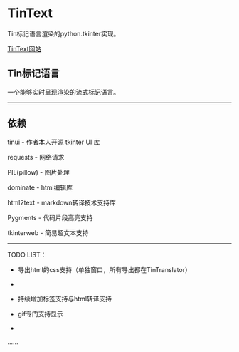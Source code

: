 # TinText

Tin标记语言渲染的python.tkinter实现。

[TinText网站](https://tintext.smart-space.com.cn/)

## Tin标记语言

一个能够实时呈现渲染的流式标记语言。

---

## 依赖

tinui - 作者本人开源 tkinter UI 库

requests - 网络请求

PIL(pillow) - 图片处理

dominate - html编辑库

html2text - markdown转译技术支持库

Pygments - 代码片段高亮支持

tkinterweb - 简易超文本支持

---

TODO LIST：

- 导出html的css支持（单独窗口，所有导出都在TinTranslator）

- 

- 持续增加标签支持与html转译支持

- gif专门支持显示

- 

……

